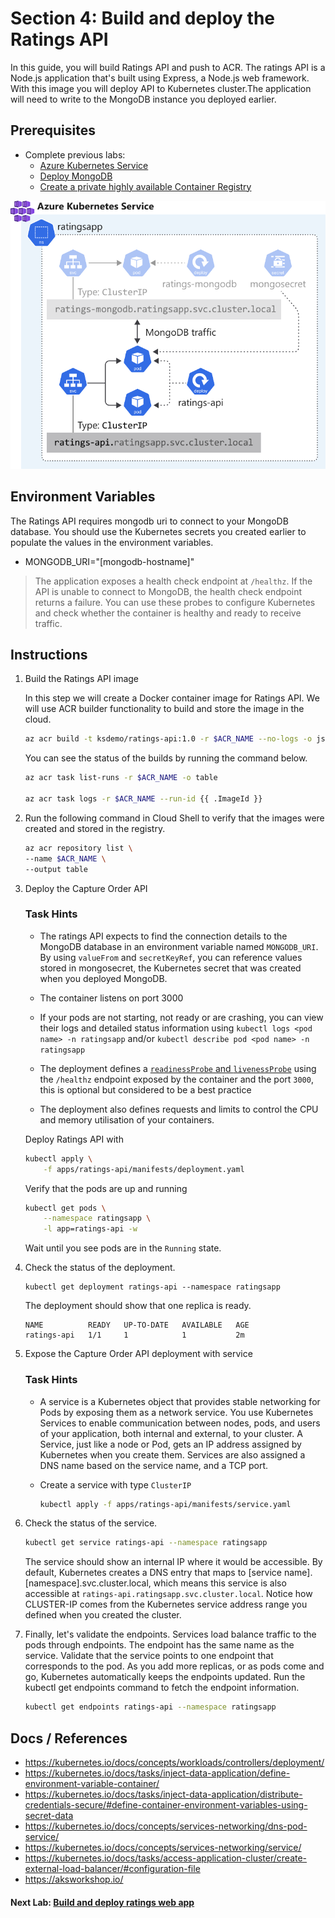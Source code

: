 Section 4: Build and deploy the Ratings API
==

In this guide, you will build Ratings API and push to ACR. The ratings API is a Node.js application that's built using Express, a Node.js web framework. With this image you will deploy API to Kubernetes cluster.The application will need to write to the MongoDB instance you deployed earlier.

## Prerequisites
* Complete previous labs:
    * [Azure Kubernetes Service](../create-aks-cluster/README.md)
    * [Deploy MongoDB](../deploy-mongodb/README.md)
    * [Create a private highly available Container Registry](../azure-container-registry/README.md)

![Ratings API Architecture](/labs/ratings-api/img/ratingsapi-architecture.svg "Ratings API Architecture")

## Environment Variables
The Ratings API requires mongodb uri to connect to your MongoDB database. You should use the Kubernetes secrets you created earlier to populate the values in the environment variables.

* MONGODB_URI="[mongodb-hostname]"

> The application exposes a health check endpoint at `/healthz`. If the API is unable to connect to MongoDB, the health check endpoint returns a failure. You can use these probes to configure Kubernetes and check whether the container is healthy and ready to receive traffic.

## Instructions

1. Build the Ratings API image

    In this step we will create a Docker container image for Ratings API. We will use ACR builder functionality to build and store the image in the cloud.

    ```bash
    az acr build -t ksdemo/ratings-api:1.0 -r $ACR_NAME --no-logs -o json apps/ratings-api
    ```

    You can see the status of the builds by running the command below.

    ```bash
    az acr task list-runs -r $ACR_NAME -o table

    az acr task logs -r $ACR_NAME --run-id {{ .ImageId }}
    ```

2. Run the following command in Cloud Shell to verify that the images were created and stored in the registry.

    ```bash
    az acr repository list \
    --name $ACR_NAME \
    --output table
    ```

3. Deploy the Capture Order API

    ### Task Hints
    
    * The ratings API expects to find the connection details to the MongoDB database in an environment variable named `MONGODB_URI`. By using `valueFrom` and `secretKeyRef`, you can reference values stored in mongosecret, the Kubernetes secret that was created when you deployed MongoDB.

    * The container listens on port 3000

    * If your pods are not starting, not ready or are crashing, you can view their logs and detailed status information using `kubectl logs <pod name> -n ratingsapp` and/or `kubectl describe pod <pod name> -n ratingsapp`

    * The deployment defines a [`readinessProbe` and `livenessProbe`](https://kubernetes.io/docs/tasks/configure-pod-container/configure-liveness-readiness-startup-probes/) using the `/healthz` endpoint exposed by the container and the port `3000`, this is optional but considered to be a best practice

    * The deployment also defines requests and limits to control the CPU and memory utilisation of your containers.

    Deploy Ratings API with

    ```bash
    kubectl apply \
        -f apps/ratings-api/manifests/deployment.yaml
    ```
    Verify that the pods are up and running

    ```bash
    kubectl get pods \
        --namespace ratingsapp \
        -l app=ratings-api -w
    ```

    Wait until you see pods are in the `Running` state.

4. Check the status of the deployment.

    ```
    kubectl get deployment ratings-api --namespace ratingsapp
    ```

    The deployment should show that one replica is ready.

    ```
    NAME          READY   UP-TO-DATE   AVAILABLE   AGE
    ratings-api   1/1     1            1           2m
    ```

5. Expose the Capture Order API deployment with service

    ### Task Hints

    * A service is a Kubernetes object that provides stable networking for Pods by exposing them as a network service. You use Kubernetes Services to enable communication between nodes, pods, and users of your application, both internal and external, to your cluster. A Service, just like a node or Pod, gets an IP address assigned by Kubernetes when you create them. Services are also assigned a DNS name based on the service name, and a TCP port.

    * Create a service with type `ClusterIP`

        ```bash
        kubectl apply -f apps/ratings-api/manifests/service.yaml
        ```

6. Check the status of the service.

    ```bash
    kubectl get service ratings-api --namespace ratingsapp
    ```
    The service should show an internal IP where it would be accessible. By default, Kubernetes creates a DNS entry that maps to [service name].[namespace].svc.cluster.local, which means this service is also accessible at `ratings-api.ratingsapp.svc.cluster.local`. Notice how CLUSTER-IP comes from the Kubernetes service address range you defined when you created the cluster.

7. Finally, let's validate the endpoints. Services load balance traffic to the pods through endpoints. The endpoint has the same name as the service. Validate that the service points to one endpoint that corresponds to the pod. As you add more replicas, or as pods come and go, Kubernetes automatically keeps the endpoints updated. Run the kubectl get endpoints command to fetch the endpoint information.

    ```bash
    kubectl get endpoints ratings-api --namespace ratingsapp
    ```

## Docs / References

* https://kubernetes.io/docs/concepts/workloads/controllers/deployment/
* https://kubernetes.io/docs/tasks/inject-data-application/define-environment-variable-container/
* https://kubernetes.io/docs/tasks/inject-data-application/distribute-credentials-secure/#define-container-environment-variables-using-secret-data
* https://kubernetes.io/docs/concepts/services-networking/dns-pod-service/
* https://kubernetes.io/docs/concepts/services-networking/service/
* https://kubernetes.io/docs/tasks/access-application-cluster/create-external-load-balancer/#configuration-file
* https://aksworkshop.io/

#### Next Lab: [Build and deploy ratings web app](../ratings-web/README.md)